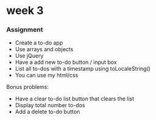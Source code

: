 # week 3


### Assignment

* Create a to-do app
* Use arrays and objects
* Use jQuery
* Have a add new to-do button / input box
* List all to-dos with a timestamp using toLocaleString()
* You can use my html/css

Bonus problems:
* Have a clear to-do list button that clears the list
* Display total number to-dos
* Add a delete to-do button
